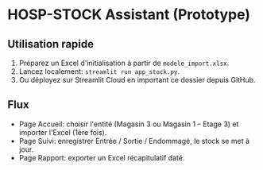 # HOSP-STOCK Assistant (Prototype)

## Utilisation rapide
1) Préparez un Excel d'initialisation à partir de `modele_import.xlsx`.
2) Lancez localement: `streamlit run app_stock.py`.
3) Ou déployez sur Streamlit Cloud en important ce dossier depuis GitHub.

## Flux
- Page Accueil: choisir l'entité (Magasin 3 ou Magasin 1 – Etage 3) et importer l'Excel (1ère fois).
- Page Suivi: enregistrer Entrée / Sortie / Endommagé, le stock se met à jour.
- Page Rapport: exporter un Excel récapitulatif daté.
